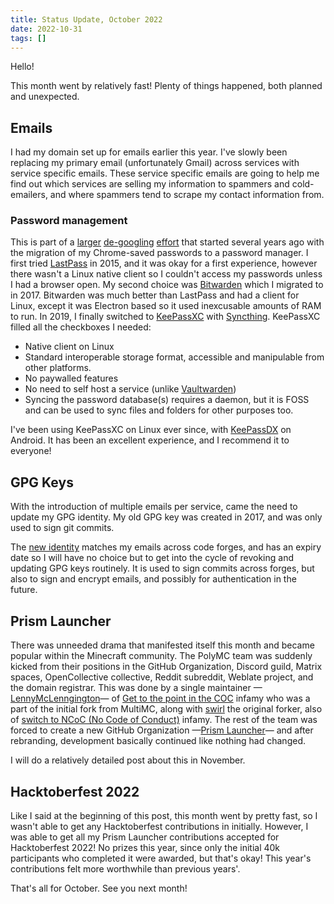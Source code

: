 ```yaml
---
title: Status Update, October 2022
date: 2022-10-31
tags: []
---
```

Hello!

This month went by relatively fast! Plenty of things happened, both planned and unexpected.

## Emails

I had my domain set up for emails earlier this year. I've slowly been replacing my primary email (unfortunately Gmail) across services with service specific emails. These service specific emails are going to help me find out which services are selling my information to spammers and cold-emailers, and where spammers tend to scrape my contact information from.

### Password management

This is part of a [larger](https://www.reddit.com/r/degoogle/) [de-googling](https://www.privacytools.io) [effort](https://www.privacyguides.org) that started several years ago with the migration of my Chrome-saved passwords to a password manager. I first tried [LastPass](https://www.lastpass.com) in 2015, and it was okay for a first experience, however there wasn't a Linux native client so I couldn't access my passwords unless I had a browser open. My second choice was [Bitwarden](https://bitwarden.com) which I migrated to in 2017. Bitwarden was much better than LastPass and had a client for Linux, except it was Electron based so it used inexcusable amounts of RAM to run. In 2019, I finally switched to [KeePassXC](https://keepassxc.org) with [Syncthing](https://syncthing.net). KeePassXC filled all the checkboxes I needed:

- Native client on Linux
- Standard interoperable storage format, accessible and manipulable from other platforms.
- No paywalled features
- No need to self host a service (unlike [Vaultwarden](https://github.com/dani-garcia/vaultwarden))
- Syncing the password database(s) requires a daemon, but it is FOSS and can be used to sync files and folders for other purposes too.

I've been using KeePassXC on Linux ever since, with [KeePassDX](https://www.keepassdx.com) on Android. It has been an excellent experience, and I recommend it to everyone!

## GPG Keys

With the introduction of multiple emails per service, came the need to update my GPG identity. My old GPG key was created in 2017, and was only used to sign git commits.

The [new identity](https://meta.sr.ht/~txtsd.pgp) matches my emails across code forges, and has an expiry date so I will have no choice but to get into the cycle of revoking and updating GPG keys routinely. It is used to sign commits across forges, but also to sign and encrypt emails, and possibly for authentication in the future.

## Prism Launcher

There was unneeded drama that manifested itself this month and became popular within the Minecraft community. The PolyMC team was suddenly kicked from their positions in the GitHub Organization, Discord guild, Matrix spaces, OpenCollective collective, Reddit subreddit, Weblate project, and the domain registrar. This was done by a single maintainer —[LennyMcLenngington](https://github.com/LennyMcLennington)— of [Get to the point in the COC](https://github.com/PolyMC/PolyMC/pull/601) infamy who was a part of the initial fork from MultiMC, along with [swirl](https://github.com/binex-dsk) the original forker, also of [switch to NCoC (No Code of Conduct)](https://github.com/PolyMC/PolyMC/pull/181) infamy. The rest of the team was forced to create a new GitHub Organization —[Prism Launcher](https://github.com/PrismLauncher)— and after rebranding, development basically continued like nothing had changed.

I will do a relatively detailed post about this in November.

## Hacktoberfest 2022

Like I said at the beginning of this post, this month went by pretty fast, so I wasn't able to get any Hacktoberfest contributions in initially. However, I was able to get all my Prism Launcher contributions accepted for Hacktoberfest 2022! No prizes this year, since only the initial 40k participants who completed it were awarded, but that's okay! This year's contributions felt more worthwhile than previous years'.

That's all for October. See you next month!
